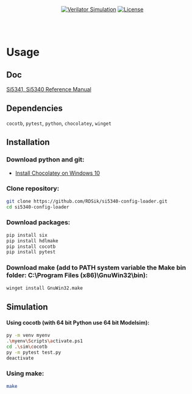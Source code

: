 <div align="center">

[![Verilator Simulation](https://github.com/RDSik/si5340-config-loader/actions/workflows/main.yml/badge.svg?branch=master)](https://github.com/RDSik/si5340-config-loader/actions/workflows/main.yml)
[![License](https://img.shields.io/badge/license-MIT-green.svg)](https://github.com/RDSik/si5340-config-loader/blob/master/LICENSE.txt)

</div><br/><br/>

# Usage

## Doc

[Si5341, Si5340 Reference Manual](docs/Si5341-40-D-RM.pdf)

## Dependencies 

`cocotb`, `pytest`, `python`, `chocolatey`, `winget`

## Installation

### Download python and git:
- [Install Chocolatey on Windows 10](https://gist.github.com/lopezjurip/2a188c90284bf239197b)

### Clone repository:
```bash
git clone https://github.com/RDSik/si5340-config-loader.git
cd si5340-config-loader
```

### Download packages:
```bash
pip install six
pip install hdlmake
pip install cocotb
pip install pytest
```

### Download make (add to PATH system variable the Make bin folder: C:\Program Files (x86)\GnuWin32\bin):
```bash
winget install GnuWin32.make
```

## Simulation

#### Using cocotb (with 64 bit Python use 64 bit Modelsim):
```bash
py -m venv myenv
.\myenv\Scripts\activate.ps1
cd .\sim\cocotb
py -m pytest test.py
deactivate
```

### Using make:
```bash
make
```
